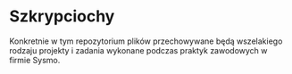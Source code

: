 # Szkrypciochy
Konkretnie w tym repozytorium plików przechowywane będą wszelakiego rodzaju projekty i zadania wykonane podczas praktyk zawodowych w firmie Sysmo.
